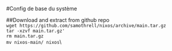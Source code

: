 #Config de base du système

##Download and extract from github repo\
`wget https://github.com/samothrell/nixos/archive/main.tar.gz`\
`tar -xzvf main.tar.gz'`\
`rm main.tar.gz`\
`mv nixos-main/ nixos`\

